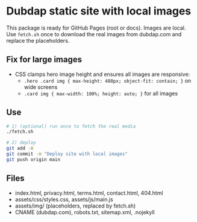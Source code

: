 # Dubdap static site with local images

This package is ready for GitHub Pages (root or docs). Images are local. Use `fetch.sh` once to download the real images from dubdap.com and replace the placeholders.

## Fix for large images
- CSS clamps hero image height and ensures all images are responsive:
  - `.hero .card img { max-height: 480px; object-fit: contain; }` on wide screens
  - `.card img { max-width: 100%; height: auto; }` for all images

## Use
```bash
# 1) (optional) run once to fetch the real media
./fetch.sh

# 2) deploy
git add -A
git commit -m "Deploy site with local images"
git push origin main
```

## Files
- index.html, privacy.html, terms.html, contact.html, 404.html
- assets/css/styles.css, assets/js/main.js
- assets/img/ (placeholders, replaced by fetch.sh)
- CNAME (dubdap.com), robots.txt, sitemap.xml, .nojekyll
